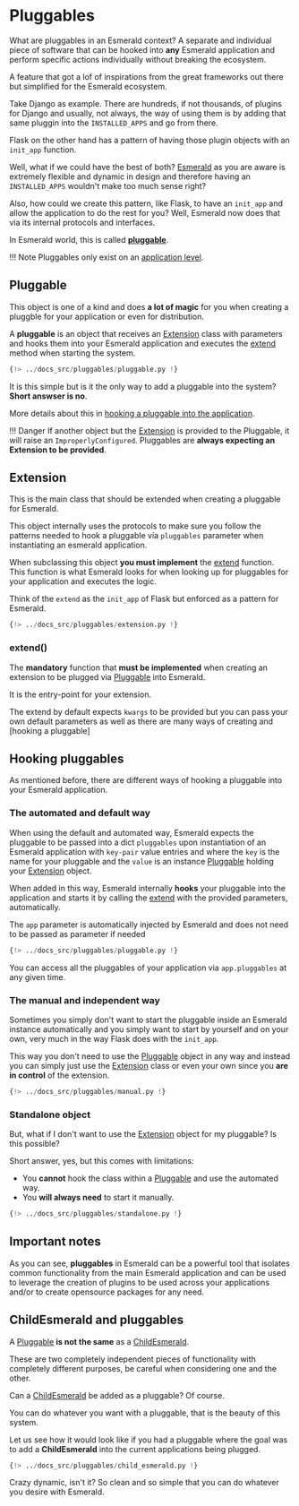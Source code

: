 # Pluggables

What are pluggables in an Esmerald context? A separate and individual piece of software that
can be hooked into **any** Esmerald application and perform specific actions individually without
breaking the ecosystem.

A feature that got a lof of inspirations from the great frameworks out there but simplified for
the Esmerald ecosystem.

Take Django as example. There are hundreds, if not thousands, of plugins for Django and usually,
not always, the way of using them is by adding that same pluggin into the `INSTALLED_APPS` and
go from there.

Flask on the other hand has a pattern of having those plugin objects with an `init_app` function.

Well, what if we could have the best of both? [Esmerald](./application/applications.md) as you
are aware is extremely flexible and dynamic in design and therefore having an `INSTALLED_APPS`
wouldn't make too much sense right?

Also, how could we create this pattern, like Flask, to have an `init_app` and allow the application
to do the rest for you? Well, Esmerald now does that via its internal protocols and interfaces.

In Esmerald world, this is called [**pluggable**](#pluggable).

!!! Note
    Pluggables only exist on an [application level](./application/levels.md#application-levels).

## Pluggable

This object is one of a kind and does **a lot of magic** for you when creating a pluggble for
your application or even for distribution.

A **pluggable** is an object that receives an [Extension](#extension) class with parameters
and hooks them into your Esmerald application and executes the [extend](#extend) method when
starting the system.

```python hl_lines="27 29"
{!> ../docs_src/pluggables/pluggable.py !}
```

It is this simple but is it the only way to add a pluggable into the system? **Short answser is no**.

More details about this in [hooking a pluggable into the application](#hooking-pluggables).

!!! Danger
    If another object but the [Extension](#extension) is provided to the Pluggable, it will
    raise an `ImproperlyConfigured`. Pluggables are **always expecting an Extension to be provided**.

## Extension

This is the main class that should be extended when creating a pluggable for Esmerald.

This object internally uses the protocols to make sure you follow the patterns needed to hook
a pluggable via `pluggables` parameter when instantiating an esmerald application.

When subclassing this object **you must implement** the [extend](#extend) function. This function is what
Esmerald looks for when looking up for pluggables for your application and executes the logic.

Think of the `extend` as the `init_app` of Flask but enforced as a pattern for Esmerald.

```python hl_lines="7 13"
{!> ../docs_src/pluggables/extension.py !}
```

### extend()

The **mandatory** function that **must be implemented** when creating an extension to be plugged
via [Pluggable](#pluggable) into Esmerald.

It is the entry-point for your extension.

The extend by default expects `kwargs` to be provided but you can pass your own default parameters
as well as there are many ways of creating and [hooking a pluggable]

## Hooking pluggables

As mentioned before, there are different ways of hooking a pluggable into your Esmerald application.

### The automated and default way

When using the default and automated way, Esmerald expects the pluggable to be passed into a dict
`pluggables` upon instantiation of an Esmerald application with `key-pair` value entries and where
the `key` is the name for your pluggable and the `value` is an instance [Pluggable](#pluggable)
holding your [Extension](#extension) object.

When added in this way, Esmerald internally **hooks** your pluggable into the application and
starts it by calling the [extend](#extend) with the provided parameters, automatically.

The `app` parameter is automatically injected by Esmerald and does not need to be passed as
parameter if needed

```python hl_lines="27 29"
{!> ../docs_src/pluggables/pluggable.py !}
```

You can access all the pluggables of your application via `app.pluggables` at any given time.

### The manual and independent way

Sometimes you simply don't want to start the pluggable inside an Esmerald instance automatically
and you simply want to start by yourself and on your own, very much in the way Flask does with
the `init_app`.

This way you don't need to use the [Pluggable](#pluggable) object in any way and instead you can
simply just use the [Extension](#extension) class or even your own since you **are in control**
of the extension.

```python hl_lines="25 42-43"
{!> ../docs_src/pluggables/manual.py !}
```

### Standalone object

But, what if I don't want to use the [Extension](#extension) object for my pluggable? Is this
possible? 

Short answer, yes, but this comes with limitations:

* You **cannot** hook the class within a [Pluggable](#pluggable) and use the automated way.
* You **will always need** to start it manually.

```python hl_lines="9 25 42-43"
{!> ../docs_src/pluggables/standalone.py !}
```

## Important notes

As you can see, **pluggables** in Esmerald can be a powerful tool that isolates common
functionality from the main Esmerald application and can be used to leverage the creation of plugins
to be used across your applications and/or to create opensource packages for any need.

## ChildEsmerald and pluggables

A [Pluggable](#pluggable) **is not the same** as a [ChildEsmerald](./routing/router.md#child-esmerald-application).

These are two completely independent pieces of functionality with completely different purposes, be
careful when considering one and the other.

Can a [ChildEsmerald](./routing/router.md#child-esmerald-application) be added as a pluggable?
Of course.

You can do whatever you want with a pluggable, that is the beauty of this system.

Let us see how it would look like if you had a pluggable where the goal was to add a **ChildEsmerald**
into the current applications being plugged.

```python hl_lines="35-36"
{!> ../docs_src/pluggables/child_esmerald.py !}
```

Crazy dynamic, isn't it? So clean and so simple that you can do whatever you desire with Esmerald.
